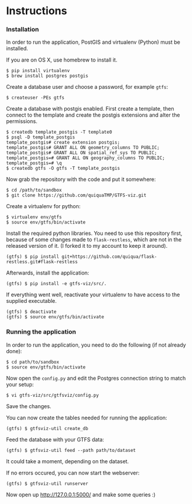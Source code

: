# Instructions

### Installation

In order to run the application, PostGIS and virtualenv (Python) must be installed.

If you are on OS X, use homebrew to install it.

```
$ pip install virtualenv
$ brew install postgres postgis
```

Create a database user and choose a password, for example `gtfs`:

```
$ createuser -PEs gtfs
```

Create a database with postgis enabled. First create a template, then connect to the template and create the postgis extensions and alter the permissions.

```
$ createdb template_postgis -T template0
$ psql -D template_postgis
template_postgis# create extension postgis;
template_postgis# GRANT ALL ON geometry_columns TO PUBLIC;
template_postgis# GRANT ALL ON spatial_ref_sys TO PUBLIC;
template_postgis=# GRANT ALL ON geography_columns TO PUBLIC;
template_postgis=# \q
$ createdb gtfs -O gtfs -T template_postgis
```

Now grab the repository with the code and put it somewhere:

```
$ cd /path/to/sandbox
$ git clone https://github.com/quiquaTMP/GTFS-viz.git
```

Create a virtualenv for python:

```
$ virtualenv env/gtfs
$ source env/gtfs/bin/activate
```

Install the required python libraries. 
You need to use this repository first, because of some
changes made to `flask-restless`, which are not in the released version of it.
(I forked it to my account to keep it around).

```
(gtfs) $ pip install git+https://github.com/quiqua/flask-restless.git#flask-restless
```

Afterwards, install the application:

```
(gtfs) $ pip install -e gtfs-viz/src/.
```

If everything went well, reactivate your virtualenv to have access to the supplied executable.

```
(gtfs) $ deactivate
(gtfs) $ source env/gtfs/bin/activate
```

### Running the application

In order to run the application, you need to do the following (if not already done):

```
$ cd path/to/sandbox
$ source env/gtfs/bin/activate
```

Now open the `config.py` and edit the Postgres connection string to match your setup:

```
$ vi gtfs-viz/src/gtfsviz/config.py
```

Save the changes.

You can now create the tables needed for running the application:

```
(gtfs) $ gtfsviz-util create_db
```

Feed the database with your GTFS data:

```
(gtfs) $ gtfsviz-util feed --path path/to/dataset
```

It could take a moment, depending on the dataset.

If no errors occured, you can now start the webserver:

```
(gtfs) $ gtfsviz-util runserver
```

Now open up <http://127.0.0.1:5000/> and make some
queries :)
